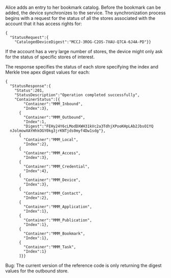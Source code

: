 
Alice adds an entry to her bookmark catalog. Before the bookmark can be 
added, the device synchronizes to the service. The synchronization process
begins with a request for the status of all the stores associated with the 
account that it has access rights for:


~~~~
{
  "StatusRequest":{
    "CatalogedDeviceDigest":"MCCJ-3ROG-C2OS-7XAU-Q7CA-6J4A-PD"}}
~~~~


If the account has a very large number of stores, the device might only 
ask for the status of specific stores of interest.

The response specifies the status of each store specifying the index and
Merkle tree apex digest values for each:


~~~~
{
  "StatusResponse":{
    "Status":201,
    "StatusDescription":"Operation completed successfully",
    "ContainerStatus":[{
        "Container":"MMM_Inbound",
        "Index":3},
      {
        "Container":"MMM_Outbound",
        "Index":1,
        "Digest":"FEHy24Y6cLModDXWH31kVc2a3TdhjXPooKHpLAb2JbsO1YQ
  nJolmowXAYHhkOGY0kg3jrKNTjds0myf4Dw1sdg"},
      {
        "Container":"MMM_Local",
        "Index":2},
      {
        "Container":"MMM_Access",
        "Index":3},
      {
        "Container":"MMM_Credential",
        "Index":4},
      {
        "Container":"MMM_Device",
        "Index":3},
      {
        "Container":"MMM_Contact",
        "Index":2},
      {
        "Container":"MMM_Application",
        "Index":1},
      {
        "Container":"MMM_Publication",
        "Index":1},
      {
        "Container":"MMM_Bookmark",
        "Index":1},
      {
        "Container":"MMM_Task",
        "Index":1}
      ]}}
~~~~


Bug: The current version of the reference code is only returning the digest 
values for the outbound store.

